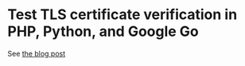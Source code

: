 # Test TLS certificate verification in PHP, Python, and Google Go

See [the blog post](https://blog.sucuri.net/2016/03/beware-unverified-tls-certificates-php-python.html)
